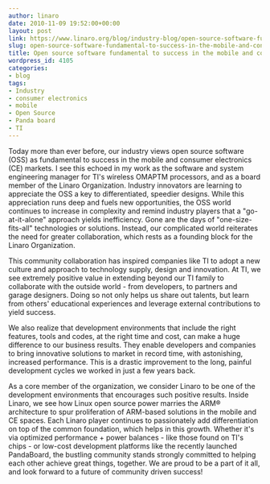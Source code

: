 ```yaml
---
author: linaro
date: 2010-11-09 19:52:00+00:00
layout: post
link: https://www.linaro.org/blog/industry-blog/open-source-software-fundamental-to-success-in-the-mobile-and-consumer-electronics-markets/
slug: open-source-software-fundamental-to-success-in-the-mobile-and-consumer-electronics-markets
title: Open source software fundamental to success in the mobile and consumer electronics markets
wordpress_id: 4105
categories:
- blog
tags:
- Industry
- consumer electronics
- mobile
- Open Source
- Panda board
- TI
---
```

Today more than ever before, our industry views open source software (OSS) as fundamental to success in the mobile and consumer electronics (CE) markets. I see this echoed in my work as the software and system engineering manager for TI's wireless OMAPTM processors, and as a board member of the Linaro Organization. Industry innovators are learning to appreciate the OSS a key to differentiated, speedier designs. While this appreciation runs deep and fuels new opportunities, the OSS world continues to increase in complexity and remind industry players that a "go-at-it-alone" approach yields inefficiency. Gone are the days of "one-size-fits-all" technologies or solutions. Instead, our complicated world reiterates the need for greater collaboration, which rests as a founding block for the Linaro Organization.

This community collaboration has inspired companies like TI to adopt a new culture and approach to technology supply, design and innovation. At TI, we see extremely positive value in extending beyond our TI family to collaborate with the outside world - from developers, to partners and garage designers. Doing so not only helps us share out talents, but learn from others' educational experiences and leverage external contributions to yield success.

We also realize that development environments that include the right features, tools and codes, at the right time and cost, can make a huge difference to our business results. They enable developers and companies to bring innovative solutions to market in record time, with astonishing, increased performance. This is a drastic improvement to the long, painful development cycles we worked in just a few years back.

<!-- more -->

As a core member of the organization, we consider Linaro to be one of the development environments that encourages such positive results. Inside Linaro, we see how Linux open source power marries the ARM® architecture to spur proliferation of ARM-based solutions in the mobile and CE spaces. Each Linaro player continues to passionately add differentiation on top of the common foundation, which helps in this growth. Whether it's via optimized performance + power balances - like those found on TI's chips - or low-cost development platforms like the recently launched PandaBoard, the bustling community stands strongly committed to helping each other achieve great things, together. We are proud to be a part of it all, and look forward to a future of community driven success!

